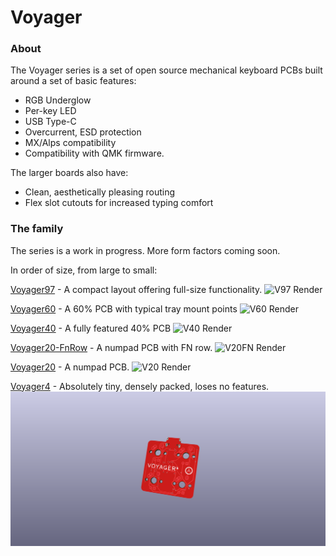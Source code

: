 # Voyager

### About
The Voyager series is a set of open source mechanical keyboard PCBs built around a set of basic features:
* RGB Underglow
* Per-key LED
* USB Type-C
* Overcurrent, ESD protection 
* MX/Alps compatibility
* Compatibility with QMK firmware.

The larger boards also have:
* Clean, aesthetically pleasing routing
* Flex slot cutouts for increased typing comfort

### The family
The series is a work in progress. More form factors coming soon.


In order of size, from large to small:

[Voyager97](https://github.com/ai03-2725/Voyager97) - A compact layout offering full-size functionality.
![V97 Render](https://github.com/ai03-2725/Voyager97/blob/master/Render/Front.png?raw=true)

[Voyager60](https://github.com/ai03-2725/Voyager60) - A 60% PCB with typical tray mount points
![V60 Render](https://github.com/ai03-2725/Voyager60/raw/master/Renders/Front.png?raw=true)

[Voyager40](https://github.com/ai03-2725/Voyager40) - A fully featured 40% PCB
![V40 Render](https://github.com/ai03-2725/Voyager40/raw/master/Renders/Front.png?raw=true)

[Voyager20-FnRow](https://github.com/ai03-2725/Voyager20/tree/FnRow) - A numpad PCB with FN row.
![V20FN Render](https://raw.githubusercontent.com/ai03-2725/Voyager20/FnRow/Render/Front.png?raw=true)

[Voyager20](https://github.com/ai03-2725/Voyager20) - A numpad PCB.
![V20 Render](https://github.com/ai03-2725/Voyager20/raw/master/Render/Front.png?raw=true)

[Voyager4](https://github.com/ai03-2725/Voyager4) - Absolutely tiny, densely packed, loses no features.
![V4 Render](https://github.com/ai03-2725/Voyager4/raw/master/Render/Front.png?raw=true)

